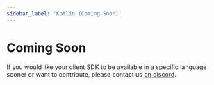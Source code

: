 ```yaml
---
sidebar_label: 'Kotlin (Coming Soon)'
---
```


# Coming Soon

If you would like your client SDK to be available in a specific language sooner or want to contribute, please contact us [on discord](https://discord.gg/yxjrwm7Bfr).
